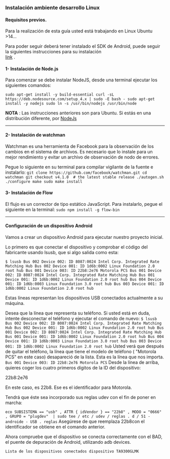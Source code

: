 ### Instalación ambiente desarrollo Linux

#### Requisitos previos.

Para la realización de esta guía usted está trabajando en Linux Ubuntu >14...

Para poder seguir deberá tener instalado el SDK de Android, puede seguir la siguientes instrucciones para su instalación   
[link](http://facebook.github.io/react-native/docs/getting-started.html#android-development-environment) .
#### 1- Instalación de Node.js

Para comenzar se debe instalar NodeJS, desde una terminal ejecutar los siguientes comandos:

`
sudo apt-get install -y build-essential
curl -sL https://deb.nodesource.com/setup_4.x | sudo -E bash -
sudo apt-get install -y nodejs
sudo ln -s /usr/bin/nodejs /usr/bin/node
`

**NOTA** : Las instrucciones anteriores son para Ubuntu. Si estás en una distribución diferente, por [NodeJs](https://nodejs.org/en/download/)

-----------------------------

#### 2- Instalación de watchman

Watchman es una herramienta de Facebook para la observación de los cambios en el sistema de archivos. Es necesario que lo instale para un mejor rendimiento y evitar un archivo de observación de nodo de errores.

Pegue lo siguiente en su terminal para compilar vigilante de la fuente e instalarlo:
`
git clone https://github.com/facebook/watchman.git
cd watchman
git checkout v4.1.0  # the latest stable release
./autogen.sh
./configure
make
sudo make install
`

#### 3- Instalación de Flow

El flujo es un corrector de tipo estático JavaScript. Para instalarlo, pegue el siguiente en la terminal:
`sudo npm install -g flow-bin`

-----------------------------

#### Configuración de un dispositivo Android
Vamos a crear un dispositivo Android para ejecutar nuestro proyecto inicial.

Lo primero es que conectar el dispositivo y comprobar el código del fabricante usando lsusb, que si algo salida como esta:

`
$ lsusb
Bus 002 Device 002: ID 8087:0024 Intel Corp. Integrated Rate Matching Hub
Bus 002 Device 001: ID 1d6b:0002 Linux Foundation 2.0 root hub
Bus 001 Device 003: ID 22b8:2e76 Motorola PCS
Bus 001 Device 002: ID 8087:0024 Intel Corp. Integrated Rate Matching Hub
Bus 001 Device 001: ID 1d6b:0002 Linux Foundation 2.0 root hub
Bus 004 Device 001: ID 1d6b:0003 Linux Foundation 3.0 root hub
Bus 003 Device 001: ID 1d6b:0002 Linux Foundation 2.0 root hub
`

Estas líneas representan los dispositivos USB conectados actualmente a su máquina.

Desea que la línea que representa su teléfono. Si usted está en duda, intente desconectar el teléfono y ejecutar el comando de nuevo:
`
$ lsusb
Bus 002 Device 002: ID 8087:0024 Intel Corp. Integrated Rate Matching Hub
Bus 002 Device 001: ID 1d6b:0002 Linux Foundation 2.0 root hub
Bus 001 Device 002: ID 8087:0024 Intel Corp. Integrated Rate Matching Hub
Bus 001 Device 001: ID 1d6b:0002 Linux Foundation 2.0 root hub
Bus 004 Device 001: ID 1d6b:0003 Linux Foundation 3.0 root hub
Bus 003 Device 001: ID 1d6b:0002 Linux Foundation 2.0 root hub
`
Usted verá que después de quitar el teléfono, la línea que tiene el modelo de teléfono ( "Motorola PCS" en este caso) desapareció de la lista. Esta es la línea que nos importa.
`Bus 001 Device 003: ID 22b8:2e76 Motorola PCS`
Desde la línea de arriba, quieres coger los cuatro primeros dígitos de la ID del dispositivo:

22b8:2e76

En este caso, es 22b8. Ese es el identificador para Motorola.

Tendrá que éste sea incorporado sus reglas udev con el fin de poner en marcha:

`
eco SUBSISTEMA == "usb" , ATTR { idVendor } == "22b8" , MODO = "0666" , GRUPO = "plugdev"  | sudo tee / etc / udev / reglas . d / 51 - androide - USB . reglas
`
Asegúrese de que reemplaza 22b8con el identificador se obtiene en el comando anterior.

Ahora compruebe que el dispositivo se conecta correctamente con el BAD, el puente de depuración de Android, utilizando adb devices.

`Lista de los dispositivos conectados dispositivo TA9300GLMK`
